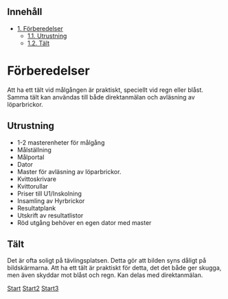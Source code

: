 <div id="table-of-contents">
<h2>Inneh&aring;ll</h2>
<div id="text-table-of-contents">
<ul>
<li><a href="#orgec008c8">1. Förberedelser</a>
<ul>
<li><a href="#org4821011">1.1. Utrustning</a></li>
<li><a href="#org6771ff3">1.2. Tält</a></li>
</ul>
</li>
</ul>
</div>
</div>
<div class="OPTIONS">

</div>


<a id="orgec008c8"></a>

# Förberedelser

Att ha ett tält vid målgången är praktiskt, speciellt vid regn eller blåst. Samma tält kan användas till både direktanmälan och avläsning av löparbrickor.


<a id="org4821011"></a>

## Utrustning

-   1-2 masterenheter för målgång
-   Målställning
-   Målportal
-   Dator
-   Master för avläsning av löparbrickor.
-   Kvittoskrivare
-   Kvittorullar
-   Priser till U1/Inskolning
-   Insamling av Hyrbrickor
-   Resultatplank
-   Utskrift av resultatlistor
-   Röd utgång behöver en egen dator med master


<a id="org6771ff3"></a>

## Tält

Det är ofta soligt på tävlingsplatsen. Detta gör att bilden syns dåligt på bildskärmarna. Att ha ett tält är praktiskt för detta, det det både ger skugga, men även skyddar mot blåst och regn. Kan delas med direktanmälan.

[Start](https://sdaaish.github.io/OL-event/index.html)
[Start2](./index.md)
[Start3](./README.md)

